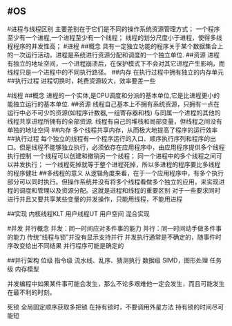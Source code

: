 #OS
---

#进程与线程区别
主要差别在于它们是不同的操作系统资源管理方式；
一个程序至少有一个进程,一个进程至少有一个线程；
线程的划分尺度小于进程，使得多线程程序的并发性高；
#进程
##概念
具有一定独立功能的程序关于某个数据集合上的一次运行活动，进程是系统进行资源分配和调度的一个独立单位.
##资源
进程有独立的地址空间，一个进程崩溃后，在保护模式下不会对其它进程产生影响，而线程只是一个进程中的不同执行路径。
##内存
在执行过程中拥有独立的内存单元
##执行过程
进程切换时，耗费资源较大，效率要差一些

#线程
##概念
进程的一个实体,是CPU调度和分派的基本单位,它是比进程更小的能独立运行的基本单位.
##资源
线程自己基本上不拥有系统资源，只拥有一点在运行中必不可少的资源(如程序计数器,一组寄存器和栈)
与同属一个进程的其他的线程共享进程所拥有的全部资源.
线程有自己的堆栈和局部变量，但线程之间没有单独的地址空间
##内存
多个线程共享内存，从而极大地提高了程序的运行效率
##执行过程
每个独立的线程有一个程序运行的入口、顺序执行序列和程序的出口。但是线程不能够独立执行，必须依存在应用程序中，由应用程序提供多个线程执行控制
一个线程可以创建和撤销另一个线程；
同一个进程中的多个线程之间可以并发执行；
一个线程死掉就等于整个进程死掉，所以多进程的程序要比多线程的程序健壮
##多线程的意义
从逻辑角度来看，在于一个应用程序中，有多个执行部分可以同时执行。但操作系统并没有将多个线程看做多个独立的应用，来实现进程的调度和管理以及资源分配。这就是进程和线程的重要区别
对于一些要求同时进行并且又要共享某些变量的并发操作，只能用线程，不能用进程



##实现
内核线程KLT
用户线程UT
    用户空间
混合实现





#并发 并行概念
并发：同一时间应对多件事的能力
并行：同一时间动手做多件事的能力
传统“线程与锁”并没有显示支持并行
并发执行通常是不确定的，随事件时序改变给出不同结果
并行程序可能是确定的

##并行架构
位级
指令级
    流水线、乱序、猜测执行
数据级
    SIMD，图形处理
任务级
    内存模型

并发编程中如果某件事可能会发生，那么不论多艰难他一定会发生，而且可能发生在最不利的时刻。

死锁
全局固定顺序获取多把锁
在持有锁时，不要调用外星方法
持有锁的时间尽可能短
































